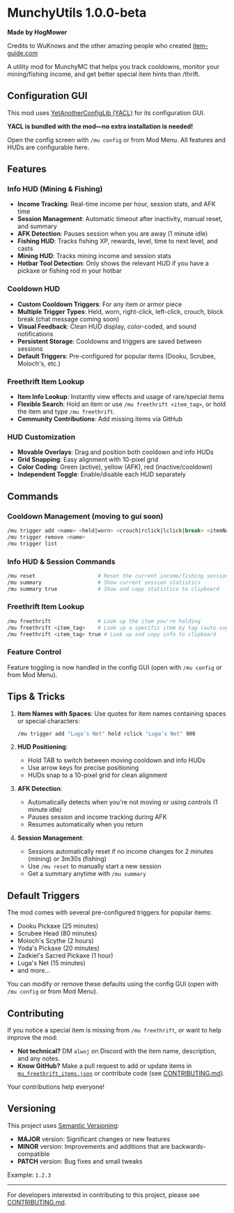 # MunchyUtils 1.0.0-beta

**Made by HogMower**

Credits to WuKnows and the other amazing people who created [item-guide.com](https://item-guide.com)

A utility mod for MunchyMC that helps you track cooldowns, monitor your mining/fishing income, and get better special item hints than /thrift.

## Configuration GUI

This mod uses [YetAnotherConfigLib (YACL)](https://modrinth.com/mod/yacl) for its configuration GUI.

**YACL is bundled with the mod—no extra installation is needed!**

Open the config screen with `/mu config` or from Mod Menu. All features and HUDs are configurable here.

## Features

### Info HUD (Mining & Fishing)

- **Income Tracking**: Real-time income per hour, session stats, and AFK time
- **Session Management**: Automatic timeout after inactivity, manual reset, and summary
- **AFK Detection**: Pauses session when you are away (1 minute idle)
- **Fishing HUD**: Tracks fishing XP, rewards, level, time to next level, and casts
- **Mining HUD**: Tracks mining income and session stats
- **Hotbar Tool Detection**: Only shows the relevant HUD if you have a pickaxe or fishing rod in your hotbar

### Cooldown HUD

- **Custom Cooldown Triggers**: For any item or armor piece
- **Multiple Trigger Types**: Held, worn, right-click, left-click, crouch, block break (chat message coming soon)
- **Visual Feedback**: Clean HUD display, color-coded, and sound notifications
- **Persistent Storage**: Cooldowns and triggers are saved between sessions
- **Default Triggers**: Pre-configured for popular items (Dooku, Scrubee, Moloch's, etc.)

### Freethrift Item Lookup

- **Item Info Lookup**: Instantly view effects and usage of rare/special items
- **Flexible Search**: Hold an item or use `/mu freethrift <item_tag>`, or hold the item and type `/mu freethrift`.
- **Community Contributions**: Add missing items via GitHub

### HUD Customization

- **Movable Overlays**: Drag and position both cooldown and info HUDs
- **Grid Snapping**: Easy alignment with 10-pixel grid
- **Color Coding**: Green (active), yellow (AFK), red (inactive/cooldown)
- **Independent Toggle**: Enable/disable each HUD separately

## Commands

### Cooldown Management (moving to gui soon)

```sh
/mu trigger add <name> <held|worn> <crouch|rclick|lclick|break> <itemNamePart> <cooldownSeconds>
/mu trigger remove <name>
/mu trigger list
```

### Info HUD & Session Commands

```sh
/mu reset                    # Reset the current income/fishing session
/mu summary                  # Show current session statistics
/mu summary true             # Show and copy statistics to clipboard
```

### Freethrift Item Lookup

```sh
/mu freethrift               # Look up the item you're holding
/mu freethrift <item_tag>    # Look up a specific item by tag (auto-suggested)
/mu freethrift <item_tag> true # Look up and copy info to clipboard
```

### Feature Control

Feature toggling is now handled in the config GUI (open with `/mu config` or from Mod Menu).

## Tips & Tricks

1. **Item Names with Spaces**: Use quotes for item names containing spaces or special characters:

   ```sh
   /mu trigger add "Luga's Net" held rclick "Luga's Net" 900
   ```

2. **HUD Positioning**:
   - Hold TAB to switch between moving cooldown and info HUDs
   - Use arrow keys for precise positioning
   - HUDs snap to a 10-pixel grid for clean alignment
3. **AFK Detection**:
   - Automatically detects when you're not moving or using controls (1 minute idle)
   - Pauses session and income tracking during AFK
   - Resumes automatically when you return
4. **Session Management**:
   - Sessions automatically reset if no income changes for 2 minutes (mining) or 3m30s (fishing)
   - Use `/mu reset` to manually start a new session
   - Get a summary anytime with `/mu summary`

## Default Triggers

The mod comes with several pre-configured triggers for popular items:

- Dooku Pickaxe (25 minutes)
- Scrubee Head (80 minutes)
- Moloch's Scythe (2 hours)
- Yoda's Pickaxe (20 minutes)
- Zadkiel's Sacred Pickaxe (1 hour)
- Luga's Net (15 minutes)
- and more...

You can modify or remove these defaults using the config GUI (open with `/mu config` or from Mod Menu).

## Contributing

If you notice a special item is missing from `/mu freethrift`, or want to help improve the mod:

- **Not technical?** DM `alwoj` on Discord with the item name, description, and any notes.
- **Know GitHub?** Make a pull request to add or update items in [`mu_freethrift_items.json`](./src/main/resources/mu_freethrift_items.json) or contribute code (see [CONTRIBUTING.md](CONTRIBUTING.md)).

Your contributions help everyone!

## Versioning

This project uses [Semantic Versioning](https://semver.org/):

- **MAJOR** version: Significant changes or new features
- **MINOR** version: Improvements and additions that are backwards-compatible
- **PATCH** version: Bug fixes and small tweaks

Example: `1.2.3`

---

For developers interested in contributing to this project, please see [CONTRIBUTING.md](CONTRIBUTING.md).
